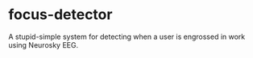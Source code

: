 focus-detector
==============

A stupid-simple system for detecting when a user is engrossed in work using Neurosky EEG.
